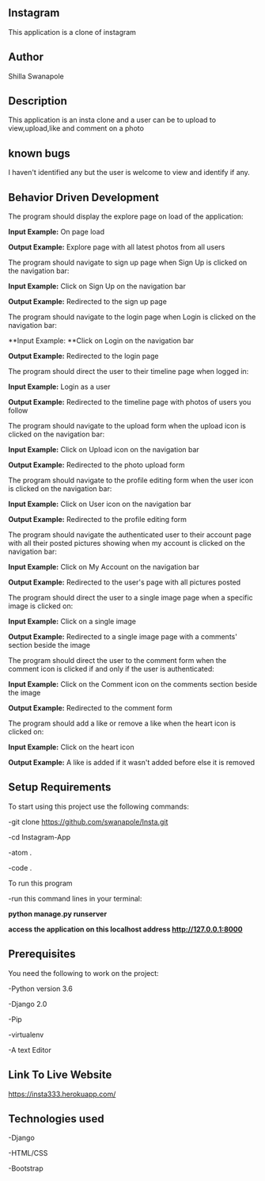 ## Instagram

This application is a clone of instagram

## Author

Shilla Swanapole

## Description

This application is an insta clone and a user can be to upload to view,upload,like and comment on a photo

## known bugs

I haven't identified any but the user is welcome to view and identify if any.

## Behavior Driven Development

The program should display the explore page on load of the application:

**Input Example:** On page load

**Output Example:** Explore page with all latest photos from all users

The program should navigate to sign up page when Sign Up is clicked on the navigation bar:

**Input Example:** Click on Sign Up on the navigation bar

**Output Example:** Redirected to the sign up page

The program should navigate to the login page when Login is clicked on the navigation bar:

**Input Example: **Click on Login on the navigation bar

**Output Example:** Redirected to the login page

The program should direct the user to their timeline page when logged in:

**Input Example:** Login as a user

**Output Example:** Redirected to the timeline page with photos of users you follow

The program should navigate to the upload form when the upload icon is clicked on the navigation bar:

**Input Example:** Click on Upload icon on the navigation bar

**Output Example:** Redirected to the photo upload form

The program should navigate to the profile editing form when the user icon is clicked on the navigation bar:

**Input Example:** Click on User icon on the navigation bar

**Output Example:** Redirected to the profile editing form

The program should navigate the authenticated user to their account page with all their posted pictures showing when my account is clicked on the navigation bar:

**Input Example:** Click on My Account on the navigation bar

**Output Example:** Redirected to the user's page with all pictures posted

The program should direct the user to a single image page when a specific image is clicked on:

**Input Example:** Click on a single image

**Output Example:** Redirected to a single image page with a comments' section beside the image

The program should direct the user to the comment form when the comment icon is clicked if and only if the user is authenticated:

**Input Example:** Click on the Comment icon on the comments section beside the image

**Output Example:** Redirected to the comment form

The program should add a like or remove a like when the heart icon is clicked on:

**Input Example:** Click on the heart icon

**Output Example:** A like is added if it wasn't added before else it is removed

## Setup Requirements

To start using this project use the following commands:

-git clone https://github.com/swanapole/Insta.git

-cd Instagram-App

-atom .

-code .

To run this program

-run this command lines in your terminal:

**python manage.py runserver**

**access the application on this localhost address http://127.0.0.1:8000**

## Prerequisites

You need the following to work on the project:

-Python version 3.6

-Django 2.0

-Pip

-virtualenv

-A text Editor

## Link To Live Website

https://insta333.herokuapp.com/

## Technologies used

-Django

-HTML/CSS

-Bootstrap
